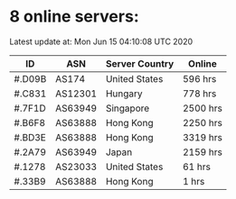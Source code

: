 # 8 online servers:

Latest update at: Mon Jun 15 04:10:08 UTC 2020

| ID | ASN | Server Country | Online |
| -- | --- | -------------- | ------ |
| #.D09B | AS174 | United States | 596 hrs |
| #.C831 | AS12301 | Hungary | 778 hrs |
| #.7F1D | AS63949 | Singapore | 2500 hrs |
| #.B6F8 | AS63888 | Hong Kong | 2250 hrs |
| #.BD3E | AS63888 | Hong Kong | 3319 hrs |
| #.2A79 | AS63949 | Japan | 2159 hrs |
| #.1278 | AS23033 | United States | 61 hrs |
| #.33B9 | AS63888 | Hong Kong | 1 hrs |

